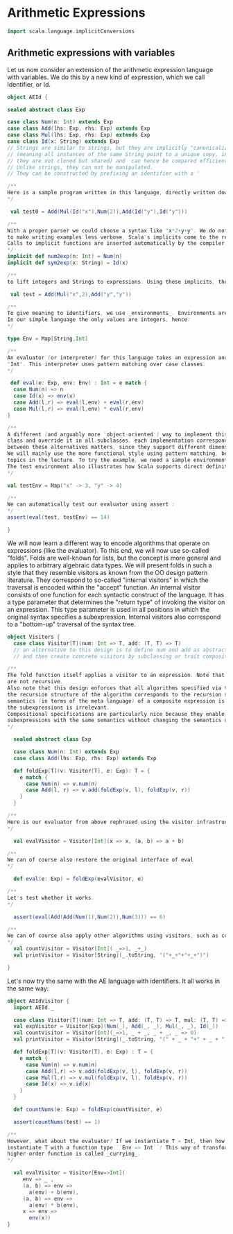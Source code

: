# Arithmetic Expressions

```scala
import scala.language.implicitConversions
```

## Arithmetic expressions with variables

Let us now consider an extension of the arithmetic expression language with variables. We do this by a new kind of expression, which we
call Identifier, or Id.


```scala mdoc
object AEId {

sealed abstract class Exp

case class Num(n: Int) extends Exp
case class Add(lhs: Exp, rhs: Exp) extends Exp
case class Mul(lhs: Exp, rhs: Exp) extends Exp
case class Id(x: String) extends Exp
// Strings are similar to strings, but they are implicitly "canonicalized"
// (meaning all instances of the same String point to a unique copy, in other words,
// they are not cloned but shared) and  can hence be compared efficiently.
// Unlike strings, they can not be manipulated.
// They can be constructed by prefixing an identifier with a '

/**
Here is a sample program written in this language, directly written down using case class constructors
*/

 val test0 = Add(Mul(Id("x"),Num(2)),Add(Id("y"),Id("y")))

/**
With a proper parser we could choose a syntax like "x*2+y+y". We do not care much about concrete syntax and parsing, though. That said,
to make writing examples less verbose, Scala's implicits come to the rescue.
Calls to implicit functions are inserted automatically by the compiler if they help to restore well-typedness. For instance, we can define:
*/
implicit def num2exp(n: Int) = Num(n)
implicit def sym2exp(x: String) = Id(x)

/**
to lift integers and Strings to expressions. Using these implicits, the example can be written as: */

 val test = Add(Mul("x",2),Add("y","y"))

/**
To give meaning to identifiers, we use _environments_. Environments are mappings from Identifiers (which we represent as Strings) to Values.
In our simple language the only values are integers, hence:
*/

type Env = Map[String,Int]

/**
An evaluator (or interpreter) for this language takes an expression and an environment as parameter and produces a value - in this case
"Int". This interpreter uses pattern matching over case classes.
*/

 def eval(e: Exp, env: Env) : Int = e match {
  case Num(n) => n
  case Id(x) => env(x)
  case Add(l,r) => eval(l,env) + eval(r,env)
  case Mul(l,r) => eval(l,env) * eval(r,env)
}

/**
A different (and arguably more 'object-oriented') way to implement this evaluator would be to add an abstract "eval" method to the Exp
class and override it in all subclasses, each implementation corresponding to its corresponding case in the pattern match. The choice
between these alternatives matters, since they support different dimensions of extensibility.
We will mainly use the more functional style using pattern matching, because it matches better to the order in which we present these
topics in the lecture. To try the example, we need a sample environment that gives values to the (free) variables in the sample expression.
The test environment also illustrates how Scala supports direct definitions of constant maps.
*/

val testEnv = Map("x" -> 3, "y" -> 4)

/**
We can automatically test our evaluator using assert :
*/
assert(eval(test, testEnv) == 14)

}
```

We will now learn a different way to encode algorithms that operate on expressions (like the evaluator). To this end, we will now use
so-called "folds". Folds are well-known for lists, but the concept is more general and applies to arbitrary algebraic data types.
We will present folds in such a style that they resemble visitors as known from the OO design pattern literature. They correspond to
so-called "internal visitors" in which the traversal is encoded within the "accept" function.
An internal visitor consists of one function for each syntactic construct of the language. It has a type parameter that determines the
"return type" of invoking the visitor on an expression. This type parameter is used in all positions in which the original syntax
specifies a subexpression.
Internal visitors also correspond to a "bottom-up" traversal of the syntax tree.

```scala mdoc
object Visitors {
  case class Visitor[T](num: Int => T, add: (T, T) => T)
  // an alternative to this design is to define num and add as abstract methods
  // and then create concrete visitors by subclassing or trait composition.

/**
The fold function itself applies a visitor to an expression. Note that the recursion is performed in the fold function, hence all visitors
are not recursive.
Also note that this design enforces that all algorithms specified via this visitor interfaces are compositional by design. This means that
the recursion structure of the algorithm corresponds to the recursion structure of the expression. Put in another way, it means that the
semantics (in terms of the meta-language) of a composite expression is determined by the semantics of the subexpressions; the syntax of
the subexpressions is irrelevant.
Compositional specifications are particularly nice because they enable "equational reasoning": Subexpressions can be replaced by other
subexpressions with the same semantics without changing the semantics of the whole.
*/

  sealed abstract class Exp

  case class Num(n: Int) extends Exp
  case class Add(lhs: Exp, rhs: Exp) extends Exp

  def foldExp[T](v: Visitor[T], e: Exp): T = {
    e match {
      case Num(n) => v.num(n)
      case Add(l, r) => v.add(foldExp(v, l), foldExp(v, r))
    }
  }

/**
Here is our evaluator from above rephrased using the visitor infrastructure.
*/

  val evalVisitor = Visitor[Int](x => x, (a, b) => a + b)

/**
We can of course also restore the original interface of eval
*/

  def eval(e: Exp) = foldExp(evalVisitor, e)

/**
Let's test whether it works.
*/

  assert(eval(Add(Add(Num(1),Num(2)),Num(3))) == 6)

/**
We can of course also apply other algorithms using visitors, such as counting the number of "Num" literals, or printing to a string:
*/
  val countVisitor = Visitor[Int]( _=>1, _+_)
  val printVisitor = Visitor[String](_.toString, "("+_+"+"+_+")")

}
```

Let's now try the same with the AE language with identifiers. It all works in the same way:

```scala mdoc
object AEIdVisitor {
  import AEId._

  case class Visitor[T](num: Int => T, add: (T, T) => T, mul: (T, T) => T, id: String => T)
  val expVisitor = Visitor[Exp](Num(_), Add(_, _), Mul(_, _), Id(_))
  val countVisitor = Visitor[Int](_=>1, _ + _, _ + _, _ => 0)
  val printVisitor = Visitor[String](_.toString, "(" + _ + "+" + _ + ")", _ + "*" + _, _.x)

  def foldExp[T](v: Visitor[T], e: Exp) : T = {
    e match {
      case Num(n) => v.num(n)
      case Add(l,r) => v.add(foldExp(v, l), foldExp(v, r))
      case Mul(l,r) => v.mul(foldExp(v, l), foldExp(v, r))
      case Id(x) => v.id(x)
    }
  }

  def countNums(e: Exp) = foldExp(countVisitor, e)

  assert(countNums(test) == 1)

/**
However, what about the evaluator? If we instantiate T = Int, then how can we access the environment? Insight: For evaluation, we must
instantiate T with a function type ``Env => Int``! This way of transforming a multi-argument function into a single-argument
higher-order function is called _currying_.
*/

  val evalVisitor = Visitor[Env=>Int](
     env => _ ,
     (a, b) => env =>
       a(env) + b(env),
     (a, b) => env =>
       a(env) * b(env),
     x => env =>
       env(x))
}
```